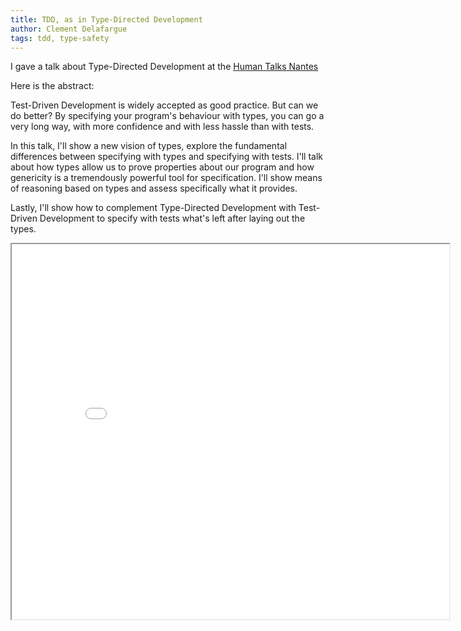 ```yaml
---
title: TDD, as in Type-Directed Development
author: Clement Delafargue
tags: tdd, type-safety
---
```


I gave a talk about Type-Directed Development at the [Human Talks
Nantes](http://humantalks.com/cities/nantes)

Here is the abstract:

Test-Driven Development is widely accepted as good practice. But can we do
better?  By specifying your program's behaviour with types, you can go a very
long way, with more confidence and with less hassle than with tests.

In this talk, I'll show a new vision of types, explore the fundamental
differences between specifying with types and specifying with tests. I'll talk
about how types allow us to prove properties about our program and how
genericity is a tremendously powerful tool for specification.  I'll show means
of reasoning based on types and assess specifically what it provides.

Lastly, I'll show how to complement Type-Directed Development with Test-Driven
Development to specify with tests what's left after laying out the types.


<iframe width="700" height="600" src="/files/embedder.html#type-dd.html" />

[Slides in PDF](/files/type-dd.pdf)


